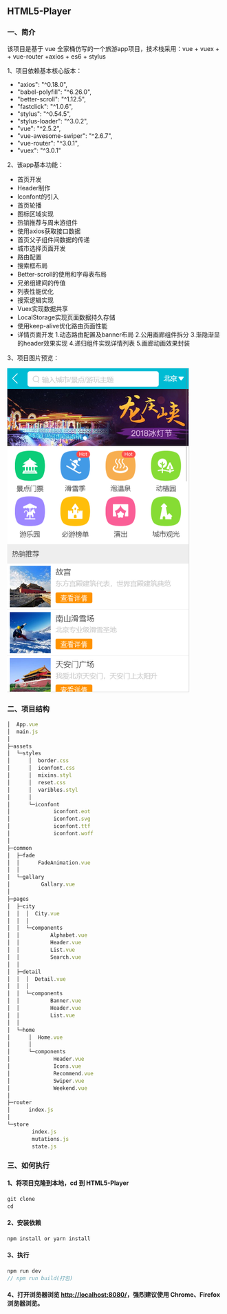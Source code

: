 
## HTML5-Player


### 一、简介
该项目是基于 vue 全家桶仿写的一个旅游app项目，技术栈采用：vue + vuex + + vue-router +axios + es6 + stylus 

1、项目依赖基本核心版本：
* "axios": "^0.18.0",
* "babel-polyfill": "^6.26.0",
* "better-scroll": "^1.12.5",
* "fastclick": "^1.0.6",
* "stylus": "^0.54.5",
* "stylus-loader": "^3.0.2",
* "vue": "^2.5.2",
* "vue-awesome-swiper": "^2.6.7",
* "vue-router": "^3.0.1",
* "vuex": "^3.0.1"

2、该app基本功能：
* 首页开发
*   Header制作
*   Iconfont的引入
*   首页轮播
*   图标区域实现
*   热销推荐与周末游组件
*   使用axios获取接口数据
*   首页父子组件间数据的传递
* 城市选择页面开发
*   路由配置
*   搜索框布局
*   Better-scroll的使用和字母表布局
*   兄弟组建间的传值
*   列表性能优化
*   搜索逻辑实现
*   Vuex实现数据共享
*   LocalStorage实现页面数据持久存储
*   使用keep-alive优化路由页面性能
* 详情页面开发
1.动态路由配置及banner布局
2.公用画廊组件拆分
3.渐隐渐显的header效果实现
4.递归组件实现详情列表
5.画廊动画效果封装

3、项目图片预览：

![首页](/pic.png)

### 二、项目结构

```javascript
│  App.vue
│  main.js
│
├─assets
│  └─styles
│      │  border.css
│      │  iconfont.css
│      │  mixins.styl
│      │  reset.css
│      │  varibles.styl
│      │
│      └─iconfont
│              iconfont.eot
│              iconfont.svg
│              iconfont.ttf
│              iconfont.woff
│
├─common
│  ├─fade
│  │      FadeAnimation.vue
│  │
│  └─gallary
│          Gallary.vue
│
├─pages
│  ├─city
│  │  │  City.vue
│  │  │
│  │  └─components
│  │          Alphabet.vue
│  │          Header.vue
│  │          List.vue
│  │          Search.vue
│  │
│  ├─detail
│  │  │  Detail.vue
│  │  │
│  │  └─components
│  │          Banner.vue
│  │          Header.vue
│  │          List.vue
│  │
│  └─home
│      │  Home.vue
│      │
│      └─components
│              Header.vue
│              Icons.vue
│              Recommend.vue
│              Swiper.vue
│              Weekend.vue
│
├─router
│      index.js
│
└─store
        index.js
        mutations.js
        state.js
```
### 三、如何执行

####  1、将项目克隆到本地，cd 到 HTML5-Player
```javascript
git clone 
cd 
```
#### 2、安装依赖
```javascript
npm install or yarn install
```
#### 3、执行
```javascript
npm run dev
// npm run build(打包)
```
#### 4、打开浏览器浏览 [http://localhost:8080/](http://localhost:8080/)，强烈建议使用 Chrome、Firefox 浏览器浏览。

